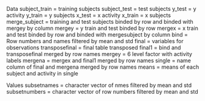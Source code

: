 Data
subject_train = training subjects
subject_test = test subjects
y_test = y activity
y_train = y subjects
x_test = x activity
x_train = x subjects
merge_subject = training and test subjects binded by row and binded with mergey by column
mergey = y train and test binded by row
mergex = x train and test binded by row and binded with mergesubject by column
bind = Row numbers and names filtered by mean and std
final = variables for observations
transposefinal = final table transposed
final1 = bind and transposefinal merged by row names
mergey = 6 level factor with activity labels
mergena = mergex and final1 merged by row names
single = name column of final and mergena merged by row names
means = means of each subject and activity in single



Values
subsetnames = character vector of nmes filtered by mean and std
subsetnumbers = character vector of row numbers filtered by mean and std
